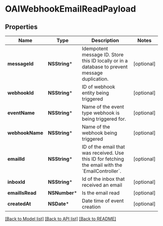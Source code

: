 # OAIWebhookEmailReadPayload

## Properties
Name | Type | Description | Notes
------------ | ------------- | ------------- | -------------
**messageId** | **NSString*** | Idempotent message ID. Store this ID locally or in a database to prevent message duplication. | [optional] 
**webhookId** | **NSString*** | ID of webhook entity being triggered | [optional] 
**eventName** | **NSString*** | Name of the event type webhook is being triggered for. | [optional] 
**webhookName** | **NSString*** | Name of the webhook being triggered | [optional] 
**emailId** | **NSString*** | ID of the email that was received. Use this ID for fetching the email with the &#x60;EmailController&#x60;. | [optional] 
**inboxId** | **NSString*** | Id of the inbox that received an email | [optional] 
**emailIsRead** | **NSNumber*** | Is the email read | [optional] 
**createdAt** | **NSDate*** | Date time of event creation | [optional] 

[[Back to Model list]](../README#documentation-for-models) [[Back to API list]](../README#documentation-for-api-endpoints) [[Back to README]](../README)


